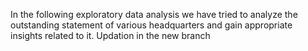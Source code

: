 In the following exploratory data analysis we have tried to analyze the outstanding statement of various headquarters and gain appropriate insights related to it.
Updation in the new branch